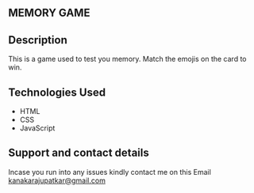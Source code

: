 ## MEMORY GAME

## Description

This is a game used to test you memory. Match the emojis on the card to win.

## Technologies Used
* HTML
* CSS
* JavaScript


## Support and contact details
Incase you run into any issues kindly contact me on this Email kanakarajupatkar@gmail.com
